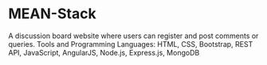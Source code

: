 # MEAN-Stack
A discussion board website where users can register and post comments or queries. Tools and Programming Languages: HTML, CSS, Bootstrap, REST API, JavaScript, AngularJS, Node.js, Express.js, MongoDB            
